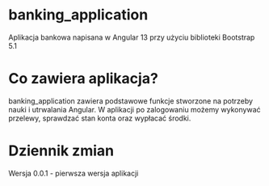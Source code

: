 # banking_application
Aplikacja bankowa napisana w Angular 13 przy użyciu biblioteki Bootstrap 5.1

# Co zawiera aplikacja?
banking_application zawiera podstawowe funkcje stworzone na potrzeby nauki i utrwalania Angular.
W aplikacji po zalogowaniu możemy wykonywać przelewy, sprawdzać stan konta oraz wypłacać środki.

# Dziennik zmian

Wersja 0.0.1 - pierwsza wersja aplikacji
